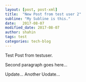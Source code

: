 ```yaml
---
layout: [post, post-xml]
title:  "New Post from test user 2"
subline: "My Subline is this."
date:   2017-08-07 
modified_date: 2017-08-07 
author: shahin
tags: test
categories: tech-blog
---
```

Test Post from testuser.

Second paragraph goes here...

Update...
Another Uodate...
